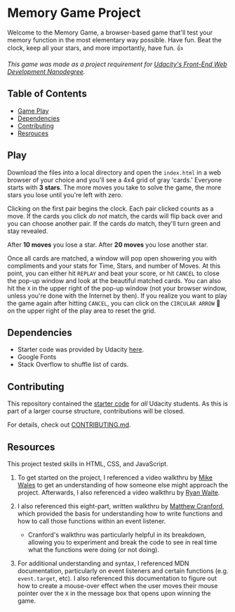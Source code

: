 # Memory Game Project

Welcome to the Memory Game, a browser-based game that'll test your memory function in the most elementary way possible. Have fun. Beat the clock, keep all your stars, and more importantly, have fun. :+1:

_This game was made as a project requirement for [Udacity's Front-End Web Development Nanodegree](https://www.udacity.com/course/front-end-web-developer-nanodegree--nd001)._

## Table of Contents

* [Game Play](#play)
* [Dependencies](#dependencies)
* [Contributing](#contributing)
* [Resrouces](#resources)

## Play
Download the files into a local directory and open the `index.html` in a web browser of your choice and you'll see a 4x4 grid of gray 'cards.' Everyone starts with **3 stars**. The more moves you take to solve the game, the more stars you lose until you're left with zero.

Clicking on the first pair begins the clock. Each pair clicked counts as a move. If the cards you click _do not_ match, the cards will flip back over and you can choose another pair. If the cards _do_ match, they'll turn green and stay revealed.

After **10 moves** you lose a star. After **20 moves** you lose another star.

Once all cards are matched, a window will pop open showering you with compliments and your stats for Time, Stars, and number of Moves.
At this point, you can either hit `REPLAY` and beat your score, or hit `CANCEL` to close the pop-up window and look at the beautiful matched cards. You can also hit the `X` in the upper right of the pop-up window (not your browser window, unless you're done with the Internet by then). If you realize you want to play the game again after hitting `CANCEL`, you can click on the `CIRCULAR ARROW` :arrows_counterclockwise: on the upper right of the play area to reset the grid.


## Dependencies
- Starter code was provided by Udacity [here](https://github.com/udacity/fend-project-memory-game).
- Google Fonts
- Stack Overflow to shuffle list of cards.

## Contributing

This repository contained the [starter code](https://github.com/udacity/fend-project-memory-game) for _all_ Udacity students. As this is part of a larger course structure, contributions will be closed.

For details, check out [CONTRIBUTING.md](CONTRIBUTING.md).

## Resources
This project tested skills in HTML, CSS, and JavaScript. 

1. To get started on the project, I referenced a video walkthru by [Mike Wales](https://www.youtube.com/watch?v=x47oLiTpIVk) to get an understanding of how someone else might approach the project. Afterwards, I also referenced a video walkthru by [Ryan Waite](https://www.youtube.com/watch?v=oECVwum-7Zc).

2. I also referenced this eight-part, written walkthru by [Matthew Cranford](https://matthewcranford.com/memory-game-walkthrough-part-1-setup/), which provided the basis for understanding how to write functions and how to call those functions within an event listener.
   - Cranford's walkthru was particularly helpful in its breakdown, allowing you to experiment and break the code to see in real time what the functions were doing (or not doing).

3. For additional understanding and syntax, I referenced MDN documentation, particularly on event listeners and certain functions (e.g. `event.target`, etc). I also referenced this documentation to figure out how to create a mouse-over effect when the user moves their mouse pointer over the `X` in the message box that opens upon winning the game.
